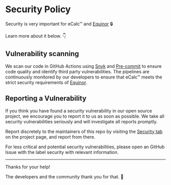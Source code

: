 # Security Policy

Security is very important for eCalc™ and [Equinor](https://www.equinor.com/) 🔒

Learn more about it below. 👇

## Vulnerability scanning

We scan our code in GitHub Actions using [Snyk](https://snyk.io/) and [Pre-commit](https://pre-commit.com/) to ensure
code quality and identify third party vulnerabilities. The pipelines are continuously monitored by our developers
to ensure that eCalc™ meets the strict security requirements of [Equinor](https://www.equinor.com/).

## Reporting a Vulnerability

If you think you have found a security vulnerability in our open source project, we encourage you to report it to us as soon as
possible. We take all security vulnerabilities seriously and will investigate all reports promptly.

Report discretely to the maintainers of this repo by visiting the [Security tab](https://github.com/equinor/ecalc/security) on the project page, and report from there.

For less critical and potential security vulnerabilities, please open an GitHub Issue with the label security with relevant information.

---

Thanks for your help!

The developers and the community thank you for that. 🙇
